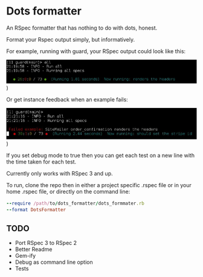 # Dots formatter

An RSpec formatter that has nothing to do with dots, honest.

Format your Rspec output simply, but informatively.

For example, running with guard, your RSpec output could look like
this:

![Passing](docs/all_passing.jpg))

Or get instance feedback when an example fails:

![Failing](docs/with_failure.jpg))

If you set debug mode to true then you can get each test on a new line
with the time taken for each test.

Currently only works with RSpec 3 and up.

To run, clone the repo then in either a project specific .rspec file or
in your home .rspec file, or directly on the command line:

```ruby
--require /path/to/dots_formatter/dots_formmater.rb
--format DotsFormatter
```




## TODO

* Port RSpec 3 to RSpec 2
* Better Readme
* Gem-ify
* Debug as command line option
* Tests
